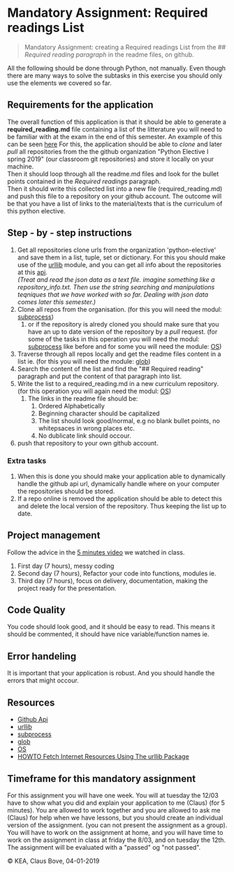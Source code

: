 # Mandatory Assignment: Required readings List

> Mandatory Assignment: creating a Required readings List from the _## Required reading paragraph_ in the readme files, on github.

All the following should be done through Python, not manually. Even though there are many ways to solve the subtasks in this exercise you should only use the elements we covered so far. 

## Requirements for the application
The overall function of this application is that it should be able to generate a **required_reading.md** file containing a list of the litterature you will need to be familiar with at the exam in the end of this semester. An example of this can be seen [here](https://github.com/clbokea/required_reading/blob/master/required_reading.md)
For this, the application should be able to _clone_ and later _pull_ all repositories from the the github organization "Python Elective I spring 2019" (our classroom git repositories) and store it locally on your machine.   
Then it should loop through all the readme.md files and look for the bullet points contained in the _Required readings_ paragraph.  
Then it should write this collected list into a new file (required_reading.md) and push this file to a repository on your github account. The outcome will be that you have a list of links to the material/texts that is the curriculum of this python elective. 

## Step - by - step instructions
1. Get all repositories clone urls from the organization 'python-elective' and save them in a list, tuple, set or dictionary. For this you should make use of the [urllib](https://docs.python.org/3/library/urllib.html?highlight=urllib) module, and you can get all info about the repositories at this [api](https://api.github.com/orgs/python-elective-2-spring-2019/repos?per_page=100).  
_(Treat and read the json data as a text file. imagine something like a repository_info.txt. Then use the string searching and manipulations teqniques that we have worked with so far. Dealing with json data comes later this semester.)_    
2. Clone all repos from the organisation. (for this you will need the modul: [subprocess](https://docs.python.org/3/library/subprocess.html#module-subprocess))
    1. or if the repository is alredy cloned you should make sure that you have an up to date version of the repository by a _pull_ request. (for some of the tasks in this operation you will need the modul: [subprocess](https://docs.python.org/3/library/subprocess.html#module-subprocess) like before and for some you will need the module: [OS](https://docs.python.org/3/library/os.html?highlight=os#module-os)) 
3. Traverse through all repos locally and get the readme files content in a list ie. (for this you will need the module: [glob](https://docs.python.org/3/library/glob.html?highlight=glob#module-glob))
4. Search the content of the list and find the "## Required reading" paragraph and put the content of that paragraph into list.
4. Write the list to a required_reading.md in a new curriculum repository. (for this operation you will again need the modul: [OS](https://docs.python.org/3/library/os.html?highlight=os#module-os)) 
    1. The links in the readme file should be:
        1. Ordered Alphabetically
        1. Beginning character should be capitalized
        1. The list should look good/normal, e.g no blank bullet points, no whitepsaces in wrong places etc.
        1. No dublicate link should occour. 
5. push that repository to your own github account.

### Extra tasks
1. When this is done you should make your application able to dynamically handle the github api url, dynamically handle where on your computer the repositories should be stored. 
1. If a repo online is removed the application should be able to detect this and delete the local version of the repository. Thus keeping the list up to date.

## Project management
Follow the advice in the [5 minutes video](https://www.youtube.com/watch?v=ohr6O78jGzs) we watched in class.
1. First day (7 hours), messy coding
1. Second day (7 hours), Refactor your code into functions, modules ie. 
1. Third day (7 hours), focus on delivery, documentation, making the project ready for the presentation.

## Code Quality
You code should look good, and it should be easy to read. This means it should be commented, it should have nice variable/function names ie. 

## Error handeling
It is important that your application is robust. And you should handle the errors that might occour. 

## Resources
* [Github Api](https://api.github.com/orgs/python-elective-1-spring-2019/repos?per_page=100)
* [urllib](https://docs.python.org/3/library/urllib.html?highlight=urllib)
* [subprocess](https://docs.python.org/3/library/subprocess.html#module-subprocess)
* [glob](https://docs.python.org/3/library/glob.html?highlight=glob#module-glob)
* [OS](https://docs.python.org/3/library/os.html?highlight=os#module-os)
* [HOWTO Fetch Internet Resources Using The urllib Package](https://docs.python.org/3/howto/urllib2.html)

## Timeframe for this mandatory assignment
For this assignment you will have one week. You will at tuesday the 12/03 have to show what you did and explain your application to me (Claus) (for 5 minutes). You are allowed to work together and you are allowed to ask me (Claus) for help when we have lessons, but you should create an individual version of the assignment. (you can not present the assignment as a group). You will have to work on the assignment at home, and you will have time to work on the assignment in class at friday the 8/03, and on tuesday the 12th. The assignment will be evaluated with a "passed" og "not passed". 



&copy; KEA, Claus Bove, 04-01-2019
